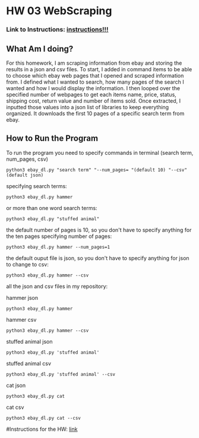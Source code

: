 # HW 03 WebScraping
### Link to Instructions: [**instructions!!!** ](https://github.com/mikeizbicki/cmc-csci040/tree/2021fall/hw_03)

## What Am I doing?
For this homework, I am scraping information from ebay and storing the results in a json and csv files.
To start, I added in command items to be able to choose which ebay web pages that I opened and scraped information from. I defined what I wanted to search, how many pages of the search I wanted and how I would display the information. I then looped over the specified number of webpages to get each items name, price, status, shipping cost, return value and number of items sold. Once extracted, I inputted those values into a json list of libraries to keep everything organized. It downloads the first 10 pages of a specific search term from ebay.

## How to Run the Program
To run the program you need to specify commands in terminal (search term, num_pages, csv)
``` 
python3 ebay_dl.py "search term" "--num_pages= "(default 10) "--csv" (default json)
```

specifying search terms:
``` 
python3 ebay_dl.py hammer 
```
or more than one word search terms:
``` 
python3 ebay_dl.py "stuffed animal" 
```

the default number of pages is 10, so you don't have to specify anything for the ten pages
specifying number of pages: 
```
python3 ebay_dl.py hammer --num_pages=1
```

the default ouput file is json, so you don't have to specify anything for json
to change to csv: 
``` 
python3 ebay_dl.py hammer --csv
```

all the json and csv files in my repository:

hammer json 
``` 
python3 ebay_dl.py hammer
```

hammer csv
``` 
python3 ebay_dl.py hammer --csv
```

stuffed animal json
``` 
python3 ebay_dl.py 'stuffed animal' 
```

stuffed animal csv
``` 
python3 ebay_dl.py 'stuffed animal' --csv
```

cat json
``` 
python3 ebay_dl.py cat
```

cat csv
``` 
python3 ebay_dl.py cat --csv 
```

#Instructions for the HW:
[link](https://github.com/mikeizbicki/cmc-csci040/blob/2021fall/hw_03/README.md)
